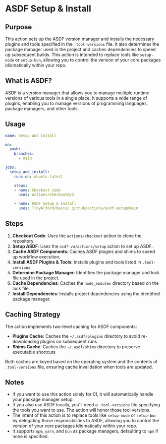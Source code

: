 # ASDF Setup & Install

## Purpose

This action sets up the ASDF version manager and installs the necessary plugins and tools specified in the `.tool-versions` file. It also determines the package manager used in the project and caches dependencies to speed up subsequent builds. This action is intended to replace tools like `setup-node` or `setup-bun`, allowing you to control the version of your core packages idiomatically within your repo.

## What is ASDF?

ASDF is a version manager that allows you to manage multiple runtime versions of various tools in a single place. It supports a wide range of plugins, enabling you to manage versions of programming languages, package managers, and other tools.

## Usage
```yaml
name: Setup and Install

on:
  push:
    branches:
      - main

jobs:
  setup_and_install:
    runs-on: ubuntu-latest

    steps:
    - name: Checkout code
      uses: actions/checkout@v3

    - name: ASDF Setup & Install
      uses: TroyAlford/basis/.github/actions/asdf-setup@main
```

## Steps

1. **Checkout Code**: Uses the `actions/checkout` action to clone the repository.
2. **Setup ASDF**: Uses the `asdf-vm/actions/setup` action to set up ASDF.
3. **Cache ASDF Components**: Caches ASDF plugins and shims to speed up workflow execution.
4. **Install ASDF Plugins & Tools**: Installs plugins and tools listed in `.tool-versions`.
5. **Determine Package Manager**: Identifies the package manager and lock file used in the project.
6. **Cache Dependencies**: Caches the `node_modules` directory based on the lock file.
7. **Install Dependencies**: Installs project dependencies using the identified package manager.

## Caching Strategy

The action implements two-level caching for ASDF components:

- **Plugins Cache**: Caches the `~/.asdf/plugins` directory to avoid re-downloading plugins on subsequent runs
- **Shims Cache**: Caches the `~/.asdf/shims` directory to preserve executable shortcuts

Both caches are keyed based on the operating system and the contents of `.tool-versions` file, ensuring cache invalidation when tools are updated.

## Notes

- If you want to use this action solely for CI, it will automatically handle your package manager setup.
- If you also use ASDF locally, you'll need a `.tool-versions` file specifying the tools you want to use. The action will honor those tool versions.
- The intent of this action is to replace tools like `setup-node` or `setup-bun` by delegating those responsibilities to ASDF, allowing you to control the version of your core packages idiomatically within your repo.
- It supports `npm`, `yarn`, and `bun` as package managers, defaulting to `npm` if none is specified.
